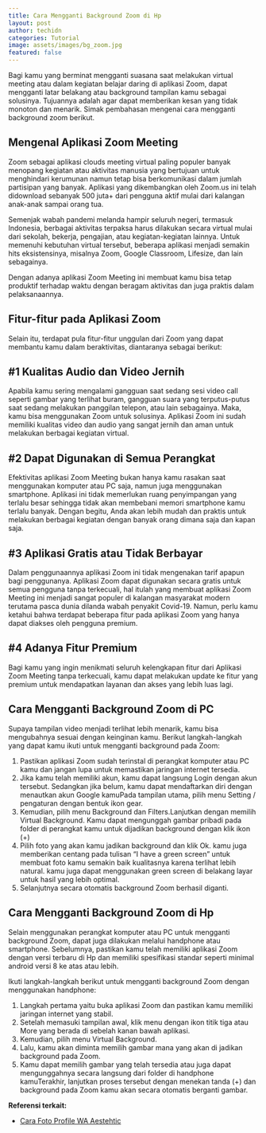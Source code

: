 ```yaml
---
title: Cara Mengganti Background Zoom di Hp
layout: post
author: techidn
categories: Tutorial
image: assets/images/bg_zoom.jpg
featured: false
---
```


Bagi kamu yang berminat mengganti suasana saat melakukan virtual meeting atau dalam kegiatan belajar daring di aplikasi Zoom, dapat mengganti latar belakang atau background tampilan kamu sebagai solusinya. Tujuannya adalah agar dapat memberikan kesan yang tidak monoton dan menarik. Simak pembahasan mengenai cara mengganti background zoom berikut. 

Mengenal Aplikasi Zoom Meeting
---------------

Zoom sebagai aplikasi clouds meeting virtual paling populer banyak menopang kegiatan atau aktivitas manusia yang bertujuan untuk menghindari kerumunan namun tetap bisa berkomunikasi dalam jumlah partisipan yang banyak. Aplikasi yang dikembangkan oleh Zoom.us ini telah didownload sebanyak 500 juta+ dari pengguna aktif mulai dari kalangan anak-anak sampai orang tua. 

Semenjak wabah pandemi melanda hampir seluruh negeri, termasuk Indonesia, berbagai aktivitas terpaksa harus dilakukan secara virtual mulai dari sekolah, bekerja, pengajian, atau kegiatan-kegiatan lainnya. Untuk memenuhi kebutuhan virtual tersebut, beberapa aplikasi menjadi semakin hits eksistensinya, misalnya Zoom, Google Classroom, Lifesize, dan lain sebagainya. 

Dengan adanya aplikasi Zoom Meeting ini membuat  kamu bisa tetap produktif terhadap waktu dengan beragam aktivitas dan juga praktis dalam pelaksanaannya.

Fitur-fitur pada Aplikasi Zoom
---------------

Selain itu, terdapat pula fitur-fitur unggulan dari Zoom yang dapat membantu kamu dalam beraktivitas, diantaranya sebagai berikut:

#1 Kualitas Audio dan Video Jernih
---------------

Apabila kamu sering mengalami gangguan saat sedang sesi video call seperti gambar yang terlihat buram, gangguan suara yang terputus-putus saat sedang melakukan panggilan telepon, atau lain sebagainya. Maka, kamu bisa menggunakan Zoom untuk solusinya. Aplikasi Zoom ini sudah memiliki kualitas video dan audio yang sangat jernih dan aman untuk melakukan berbagai kegiatan virtual.

#2 Dapat Digunakan di Semua Perangkat
---------------

Efektivitas aplikasi Zoom Meeting bukan hanya  kamu rasakan saat menggunakan komputer atau PC saja, namun juga menggunakan smartphone. Aplikasi ini tidak memerlukan ruang penyimpangan yang terlalu besar sehingga tidak akan membebani memori smartphone kamu terlalu banyak. Dengan begitu, Anda akan lebih mudah dan praktis untuk melakukan berbagai kegiatan dengan banyak orang dimana saja dan kapan saja.

#3 Aplikasi Gratis atau Tidak Berbayar
---------------

Dalam penggunaannya aplikasi Zoom ini tidak mengenakan tarif apapun bagi penggunanya. Aplikasi Zoom dapat digunakan secara gratis untuk semua pengguna tanpa terkecuali, hal itulah yang membuat aplikasi Zoom Meeting ini menjadi sangat populer di kalangan masyarakat modern terutama pasca dunia dilanda wabah penyakit Covid-19. Namun, perlu kamu ketahui bahwa terdapat beberapa fitur pada aplikasi Zoom yang hanya dapat diakses oleh pengguna premium.

#4 Adanya Fitur Premium
---------------

Bagi  kamu yang ingin menikmati seluruh kelengkapan fitur dari Aplikasi Zoom Meeting tanpa terkecuali, kamu dapat melakukan update ke fitur yang premium untuk mendapatkan layanan dan akses yang lebih luas lagi. 

Cara Mengganti Background Zoom di PC
--------------

Supaya tampilan video menjadi terlihat lebih menarik, kamu bisa mengubahnya sesuai dengan keinginan kamu. Berikut langkah-langkah yang dapat kamu ikuti untuk mengganti background pada Zoom:

1. Pastikan aplikasi Zoom sudah terinstal di perangkat komputer atau PC kamu dan jangan lupa untuk memastikan jaringan internet tersedia.
2. Jika kamu telah memiliki akun, kamu dapat langsung Login dengan akun tersebut. Sedangkan jika belum, kamu dapat mendaftarkan diri dengan menautkan akun Google kamuPada tampilan utama, pilih menu Setting / pengaturan dengan bentuk ikon gear.
3. Kemudian, pilih menu Background dan Filters.Lanjutkan dengan memilih Virtual Background.  Kamu dapat mengunggah gambar pribadi pada folder di perangkat kamu untuk dijadikan background dengan klik ikon (+)
4. Pilih foto yang akan kamu jadikan background dan klik Ok. kamu juga memberikan centang pada tulisan “I have a green screen” untuk membuat foto kamu semakin baik kualitasnya karena terlihat lebih natural. kamu juga dapat menggunakan green screen di belakang layar untuk hasil yang lebih optimal.
5. Selanjutnya secara otomatis background Zoom berhasil diganti.

Cara Mengganti Background Zoom di Hp
---------------

Selain menggunakan perangkat komputer atau PC untuk mengganti background Zoom,  dapat juga dilakukan melalui handphone atau smartphone. Sebelumnya, pastikan kamu telah memiliki aplikasi Zoom dengan versi terbaru di Hp dan memiliki spesifikasi standar seperti minimal android versi 8 ke atas atau lebih. 

Ikuti langkah-langkah berikut untuk mengganti background Zoom dengan menggunakan handphone:

1. Langkah pertama yaitu buka aplikasi Zoom dan pastikan kamu memiliki jaringan internet yang stabil.
2. Setelah memasuki tampilan awal, klik menu dengan ikon titik tiga atau More yang berada di sebelah kanan bawah aplikasi.
3. Kemudian, pilih menu Virtual Background.
4. Lalu, kamu akan diminta memilih gambar mana yang akan di jadikan background pada Zoom. 
5. Kamu dapat memilih gambar yang telah tersedia atau juga dapat mengunggahnya secara langsung dari folder di handphone kamuTerakhir, lanjutkan proses tersebut dengan menekan tanda (+) dan background pada Zoom kamu akan secara otomatis berganti gambar.

**Referensi terkait:**
- [Cara Foto Profile WA Aestehtic](https://blogs.itb.ac.id/wikia/cara-membuat-foto-profil-wa-aesthetic/)
